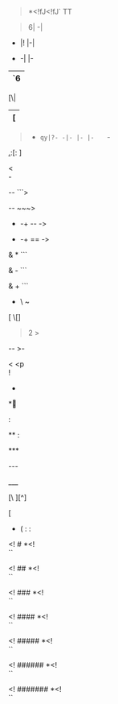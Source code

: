 <!-- Don't interpret as inline HTML -->

>*<!fJ<!fJ`
TT


<!-- Don't interpret as a table without a leading `|` -->

>6|
-|

<!-- Escape `|-|` so it's not interpreted as a table -->
- |\!
|-|

<!-- Escape the `|-` so it's not interpreted as a table -->
- -|
|-

<!-- Escape any `|` chars inside a table -->
`6|
-|
[\\|

<!-- Escape '-|' even when there are a lot of trailing spaces -->
[|        
        -|

<!--
    Escape the multi-line code text that looks like the delimter rows of a
    GitHub Flavored Markdown Table, so it won't be interpreted as one on future formatting runs.
-->
 >*  `qy|?-
-|-
|-
|-   ` -`
`

<!-- Don't interpret this as a link reference definition  -->

[.]:[: ]

<!-- space hard break followed by paragraph with single `-` -->
<  
    -

<!-- Don't interpret the '```' as the start of a fenced code block -->
--
    ```>

<!-- Don't interpret the '```' as the start of a fenced code block -->
--
    ~~~>

<!-- Don't interpret the `--` as a setext header -->
* -+
--
*-*>

<!-- Don't interpret the `==` as a setext header -->
* -+
==
*-*>

<!-- Don't interpret `* ` as a list, which prevents (```) from being interpreted as a fenced code block-->
&
    * ```

<!-- Don't interpret `- ` as a list, which prevents (```) from being interpreted as a fenced code block-->
&
    - ```

<!-- Don't interpret `+ ` as a list, which prevents (```) from being interpreted as a fenced code block-->
&
    + ```

<!-- Tight list that starts with the text `\\` and a soft break.
     Escape the `\` so it's not considered a hard break on future runs
-->
* \ 
~

<!-- This is already escaped. Don't add any more escapes -->
[
\\[]


<!-- Don't interpret the `>` as part of the blockquote -->

>2
    >

<!-- Don't start a new blockquote -->

--
     >-

<!-- escape the '<p' so it's not interpreted as an HTML block -->
<
    <p  
! 

<!-- Escape the escape so that we don't escape the closing `]`on the next formatting run -->
[\ ]:]


<!-- Escape the `*` so that we continue to parse this as a definition list.
     This is initially parsed as a definition list because of the trailing form-feed
-->
*

*

:


<!-- Only escape the first `*` -->

**
:


<!-- escape what looks like rule -->
[.]:a
    ***

[.]:b
    ---

[.]:c
    ___


<!-- Escape the `^` in the link and the unescaped escape in the label -->
[\ ][^]


<!--
  Place an extra space between the end of the list and the start of the definition list.
  That helps to keep the output idempotent and won't change the semantics.
  input found when fuzzing.
-->

[
* (
:
:


<!-- escape `#` so that we don't treat it as a header -->
<!
    # *<!  
``

<!
    ## *<!  
``

<!
    ### *<!  
``

<!
    #### *<!  
``

<!
    ##### *<!  
``

<!
    ###### *<!  
``

<!-- doesn't need an escape because a header can only be up to h6 -->
<!
    ####### *<!  
``
